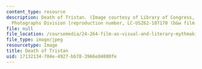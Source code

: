 ```yaml
---
content_type: resource
description: Death of Tristan. (Image courtesy of Library of Congress, Prints and
  Photographs Division [reproduction number, LC-USZ62-107170 (b&w film copy neg.)])
file: null
file_location: /coursemedia/24-264-film-as-visual-and-literary-mythmaking-fall-2005/17132134704e4927bb783966e84880fe_24-264f05.jpg
file_type: image/jpeg
resourcetype: Image
title: Death of Tristan
uid: 17132134-704e-4927-bb78-3966e84880fe
---
```

